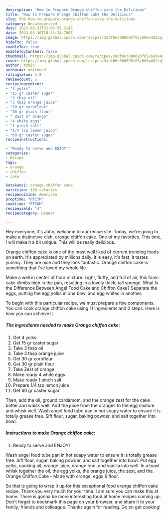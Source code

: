 ```yaml
---
description: "How to Prepare Orange chiffon cake the Delicious"
title: "How to Prepare Orange chiffon cake the Delicious"
slug: 598-how-to-prepare-orange-chiffon-cake-the-delicious
category: Uncategorized
date: 2022-08-23T22:06:59.214Z
date: 2023-03-30T18:33:24.790Z
image: https://img-global.cpcdn.com/recipes/3adf66c880695f05/680x482cq70/orange-chiffon-cake-recipe-main-photo.jpg
hideToc: false
enableToc: true
enableTocContent: false
thumbnail: https://img-global.cpcdn.com/recipes/3adf66c880695f05/680x482cq70/orange-chiffon-cake-recipe-main-photo.jpg
cover: https://img-global.cpcdn.com/recipes/3adf66c880695f05/680x482cq70/orange-chiffon-cake-recipe-main-photo.jpg
author: Admin
authorAv: notfound
ratingvalue: 3.8
reviewcount: 5
recipeingredient:
- "4 yolks"
- "15 gr caster sugar"
- "3 tbsp oil"
- "3 tbsp orange juice"
- "30 gr cornflour"
- "30 gr plain flour"
- " Zest of orange"
- "4 white eggs"
- "1 pinch salt"
- "1/4 tsp lemon juice"
- "60 gr caster sugar"
recipeinstructions:

- "Ready to serve and ENJOY!"
categories:
- Recipe
tags:
- orange
- chiffon
- cake

katakunci: orange chiffon cake 
nutrition: 189 calories
recipecuisine: American
preptime: "PT17M"
cooktime: "PT50M"
recipeyield: "4"
recipecategory: Dinner

---
```



Hey everyone, it's John, welcome to our recipe site. Today, we're going to make a distinctive dish, orange chiffon cake. One of my favorites. This time, I will make it a bit unique. This will be really delicious.

Orange chiffon cake is one of the most well liked of current trending foods on earth. It's appreciated by millions daily. It is easy, it's fast, it tastes yummy. They are nice and they look fantastic. Orange chiffon cake is something that I've loved my whole life.

Make a well in center of flour mixture. Light, fluffy, and full of air, this foam cake climbs high in the pan, resulting in a lovely thick, tall sponge. What Is the Difference Between Angel Food Cake and Chiffon Cake? Separate the eggs, putting the egg yolks in one bowl and egg whites in another.


To begin with this particular recipe, we must prepare a few components. You can cook orange chiffon cake using 11 ingredients and 0 steps. Here is how you can achieve it.

<!--inarticleads1-->

##### The ingredients needed to make Orange chiffon cake:

1. Get 4 yolks
1. Get 15 gr caster sugar
1. Take 3 tbsp oil
1. Take 3 tbsp orange juice
1. Get 30 gr cornflour
1. Get 30 gr plain flour
1. Take  Zest of orange
1. Make ready 4 white eggs
1. Make ready 1 pinch salt
1. Prepare 1/4 tsp lemon juice
1. Get 60 gr caster sugar


Then, add the oil, ground cardamom, and the orange zest for the cake batter and whisk well. Add the juice from the oranges to the egg mixture and whisk well. Wash angel food tube pan in hot soapy water to ensure it is totally grease free. Sift flour, sugar, baking powder, and salt together into bowl. 

<!--inarticleads2-->

##### Instructions to make Orange chiffon cake:


1. Ready to serve and ENJOY!

Wash angel food tube pan in hot soapy water to ensure it is totally grease free. Sift flour, sugar, baking powder, and salt together into bowl. Put egg yolks, cooking oil, orange juice, orange rind, and vanilla into well. In a bowl whisk together the oil, the egg yolks, the orange juice, the zest, and the. Orange Chiffon Cake - Made with orange, eggs &amp; flour. 

So that is going to wrap it up for this exceptional food orange chiffon cake recipe. Thank you very much for your time. I am sure you can make this at home. There is gonna be more interesting food at home recipes coming up. Don't forget to bookmark this page on your browser, and share it to your family, friends and colleague. Thanks again for reading. Go on get cooking!
